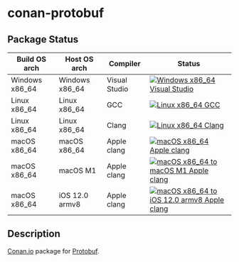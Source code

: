 # conan-protobuf

## Package Status

| Build OS arch | Host OS arch | Compiler | Status |
|---------------|--------------|----------|--------|
| Windows x86_64 | Windows x86_64 | Visual Studio | [![Windows x86_64 Visual Studio](https://github.com/SpaceIm/conan-protobuf/actions/workflows/windows-x86_64-msvc.yml/badge.svg?branch=testing%2F3.17.1)](https://github.com/SpaceIm/conan-protobuf/actions/workflows/windows-x86_64-msvc.yml?query=branch%3Atesting%2F3.17.1) |
| Linux x86_64 | Linux x86_64 | GCC | [![Linux x86_64 GCC](https://github.com/SpaceIm/conan-protobuf/actions/workflows/linux-x86_64-gcc.yml/badge.svg?branch=testing%2F3.17.1)](https://github.com/SpaceIm/conan-protobuf/actions/workflows/linux-x86_64-gcc.yml?query=branch%3Atesting%2F3.17.1) |
| Linux x86_64 | Linux x86_64 | Clang | [![Linux x86_64 Clang](https://github.com/SpaceIm/conan-protobuf/actions/workflows/linux-x86_64-clang.yml/badge.svg?branch=testing%2F3.17.1)](https://github.com/SpaceIm/conan-protobuf/actions/workflows/linux-x86_64-clang.yml?query=branch%3Atesting%2F3.17.1) |
| macOS x86_64 | macOS x86_64 | Apple clang | [![macOS x86_64 Apple clang](https://github.com/SpaceIm/conan-protobuf/actions/workflows/macos-x86_64-appleclang.yml/badge.svg?branch=testing%2F3.17.1)](https://github.com/SpaceIm/conan-protobuf/actions/workflows/macos-x86_64-appleclang.yml?query=branch%3Atesting%2F3.17.1) |
| macOS x86_64 | macOS M1 | Apple clang | [![macOS x86_64 to macOS M1 Apple clang](https://github.com/SpaceIm/conan-protobuf/actions/workflows/macos-x86_64-macos-m1-appleclang.yml/badge.svg?branch=testing%2F3.17.1)](https://github.com/SpaceIm/conan-protobuf/actions/workflows/macos-x86_64-macos-m1-appleclang.yml?query=branch%3Atesting%2F3.17.1) |
| macOS x86_64 | iOS 12.0 armv8 | Apple clang | [![macOS x86_64 to iOS 12.0 armv8 Apple clang](https://github.com/SpaceIm/conan-protobuf/actions/workflows/macos-x86_64-ios12.0-armv8-appleclang.yml/badge.svg?branch=testing%2F3.17.1)](https://github.com/SpaceIm/conan-protobuf/actions/workflows/macos-x86_64-ios12.0-armv8-appleclang.yml?query=branch%3Atesting%2F3.17.1) |

## Description

[Conan.io](https://conan.io) package for [Protobuf](https://github.com/protocolbuffers/protobuf).
